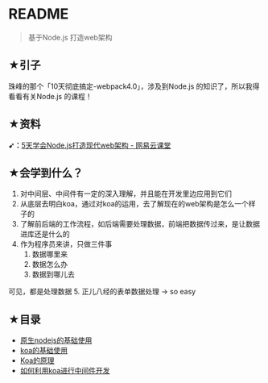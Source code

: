 # README

> 基于Node.js 打造web架构

## ★引子

珠峰的那个「10天彻底搞定-webpack4.0」，涉及到Node.js 的知识了，所以我得看看有关Node.js 的课程！

## ★资料

**➹：**[5天学会Node.js打造现代web架构 - 网易云课堂](https://study.163.com/course/courseMain.htm?courseId=1209649806)

## ★会学到什么？

1. 对中间层、中间件有一定的深入理解，并且能在开发里边应用到它们
2. 从底层去明白koa，通过对koa的运用，去了解现在的web架构是怎么一个样子的
3. 了解前后端的工作流程，如后端需要处理数据，前端把数据传过来，是让数据进库还是什么的
4. 作为程序员来讲，只做三件事
   1. 数据哪里来
   2. 数据怎么办
   3. 数据到哪儿去
  
  可见，都是处理数据
5. 正儿八经的表单数据处理 -> so easy

## ★目录

- [原生nodejs的基础使用](./01.md)
- [koa的基础使用](./02.md)
- [Koa的原理](./03.md)
- [如何利用koa进行中间件开发](./04.md)
